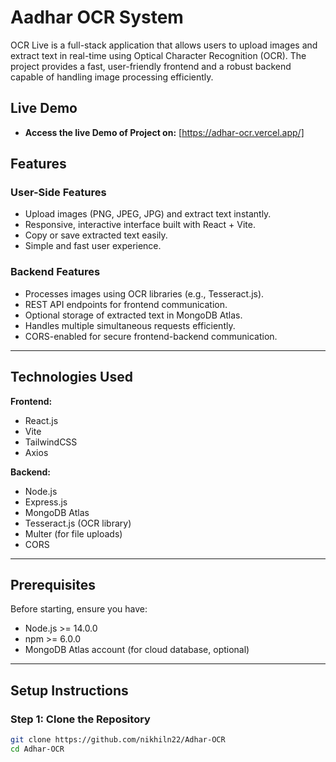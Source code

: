 # Aadhar OCR System

OCR Live is a full-stack application that allows users to upload images and extract text in real-time using Optical Character Recognition (OCR). The project provides a fast, user-friendly frontend and a robust backend capable of handling image processing efficiently.

## Live Demo
- **Access the live Demo of Project on:** [https://adhar-ocr.vercel.app/]


## Features

### User-Side Features
- Upload images (PNG, JPEG, JPG) and extract text instantly.
- Responsive, interactive interface built with React + Vite.
- Copy or save extracted text easily.
- Simple and fast user experience.

### Backend Features
- Processes images using OCR libraries (e.g., Tesseract.js).
- REST API endpoints for frontend communication.
- Optional storage of extracted text in MongoDB Atlas.
- Handles multiple simultaneous requests efficiently.
- CORS-enabled for secure frontend-backend communication.

---

## Technologies Used

**Frontend:**
- React.js
- Vite
- TailwindCSS
- Axios

**Backend:**
- Node.js
- Express.js
- MongoDB Atlas
- Tesseract.js (OCR library)
- Multer (for file uploads)
- CORS

---

## Prerequisites

Before starting, ensure you have:  
- Node.js >= 14.0.0  
- npm >= 6.0.0  
- MongoDB Atlas account (for cloud database, optional)

---

## Setup Instructions

### Step 1: Clone the Repository

```bash
git clone https://github.com/nikhiln22/Adhar-OCR
cd Adhar-OCR